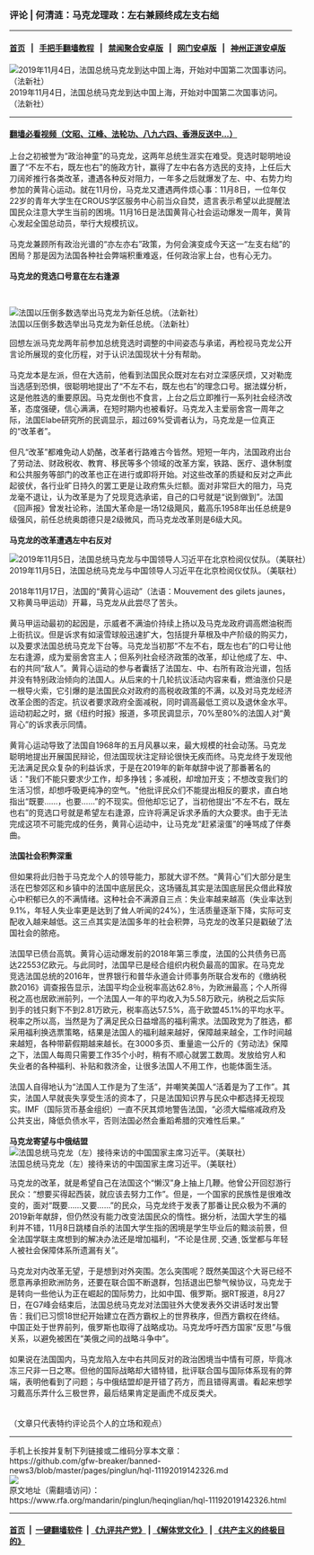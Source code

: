 ### 评论 | 何清涟：马克龙理政：左右兼顾终成左支右绌
------------------------

#### [首页](https://github.com/gfw-breaker/banned-news3/blob/master/README.md) &nbsp;&nbsp;|&nbsp;&nbsp; [手把手翻墙教程](https://github.com/gfw-breaker/guides/wiki) &nbsp;&nbsp;|&nbsp;&nbsp; [禁闻聚合安卓版](https://github.com/gfw-breaker/bn-android) &nbsp;&nbsp;|&nbsp;&nbsp; [网门安卓版](https://github.com/oGate2/oGate) &nbsp;&nbsp;|&nbsp;&nbsp; [神州正道安卓版](https://github.com/SzzdOgate/update) 



<div id="headerimg">
 <img alt="2019年11月4日，法国总统马克龙到达中国上海，开始对中国第二次国事访问。（法新社）" src="https://www.rfa.org/mandarin/Xinwen/1-11042019105051.html/000_1LZ7L0.jpg/@@images/bf07e9db-5790-4edd-9a1d-8189cc97504d.jpeg" title="2019年11月4日，法国总统马克龙到达中国上海，开始对中国第二次国事访问。（法新社）"/>
 <div id="headerimgcontents">
  <div id="headerimgcaption">
   <span>
    2019年11月4日，法国总统马克龙到达中国上海，开始对中国第二次国事访问。（法新社）
   </span>
   <!-- zoomattribute -->
  </div>
  <!-- headerimgcaption -->
 </div>
 <!-- headerimagecontents -->
</div>

<hr/>


#### [翻墙必看视频（文昭、江峰、法轮功、八九六四、香港反送中...）](https://github.com/gfw-breaker/banned-news3/blob/master/pages/links.md)

<div id="storytext">
 <div>
  <div class="slot_header">
  </div>
 </div>
 <p>
  上台之初被誉为“政治神童”的马克龙，这两年总统生涯实在难受。竞选时聪明地设置了“不左不右，既左也右”的施政方针，赢得了左中右各方选民的支持，上任后大刀阔斧推行各类改革，遭遇各种反对阻力，一年多之后就爆发了左、中、右势力均参加的黄背心运动。就在11月份，马克龙又遭遇两件烦心事：11月8日，一位年仅22岁的青年大学生在CROUS学区服务中心前当众自焚，遗言表示希望以此提醒法国民众注意大学生当前的困境。11月16日是法国黄背心社会运动爆发一周年，黄背心发起全国总动员，举行大规模抗议。
  <br/>
  <br/>
  马克龙兼顾所有政治光谱的“亦左亦右”政策，为何会演变成今天这一“左支右绌”的困局？那是因为法国各种社会弊端积重难返，任何政治家上台，也有心无力。
  <br/>
  <br/>
  <b>
   马克龙的竞选口号意在左右逢源
  </b>
 </p>
 <p>
  <b>
  </b>
  <br/>
  <div class="image-inline captioned" style="width:768px;">
   <div style="width:768px;">
    <img alt="法国以压倒多数选举出马克龙为新任总统。（法新社）" src="https://www.rfa.org/mandarin/yataibaodao/junshiwaijiao/gr-05082017101337.html/000_O78N9.jpg" title="法国以压倒多数选举出马克龙为新任总统。（法新社）"/>
   </div>
   <div class="image-caption">
    <span style="width:768px;">
     法国以压倒多数选举出马克龙为新任总统。（法新社）
    </span>
    <span class="copyright">
    </span>
   </div>
  </div>
 </p>
 <p>
  回想左派马克龙两年前参加总统竞选时调整的中间姿态与承诺，再检视马克龙公开言论所展现的变化历程，对于认识法国现状十分有帮助。
  <br/>
  <br/>
  马克龙本是左派，但在大选前，他看到法国民众既对左右对立深感厌烦，又对勒庞当选感到恐惧，很聪明地提出了“不左不右，既左也右”的理念口号。据法媒分析，这是他胜选的重要原因。马克龙倒也不食言，上台之后立即推行一系列社会经济改革，态度强硬，信心满满，在短时期内也被看好。马克龙入主爱丽舍宫一周年之际，法国Elabe研究所的民调显示，超过69%受调者认为，马克龙是一位真正的“改革者”。
  <br/>
  <br/>
  但凡“改革”都难免动人奶酪，改革者行路难古今皆然。短短一年内，法国政府出台了劳动法、财政税收、教育、移民等多个领域的改革方案，铁路、医疗、退休制度和公共服务等部门的改革也正在进行或即将开始。对这些改革的质疑和反对之声此起彼伏，各行业旷日持久的罢工更是让政府焦头烂额。面对非常巨大的阻力，马克龙毫不退让，认为改革是为了兑现竞选承诺，自己的口号就是“说到做到”。法国《回声报》曾发社论称，法国大革命是一场12级飓风，戴高乐1958年出任总统是9级强风，前任总统奥朗德只是2级微风，而马克龙改革则是6级大风。
  <br/>
  <br/>
  <b>
   马克龙的改革遭遇左中右反对
  </b>
  <br/>
  <div class="image-inline captioned" style="width:700px;">
   <div style="width:700px;">
    <img alt="2019年11月5日，法国总统马克龙与中国领导人习近平在北京检阅仪仗队。（美联社）" src="https://www.rfa.org/mandarin/yataibaodao/junshiwaijiao/cl1-11062019133232.html/yt1106i.jpg" title="2019年11月5日，法国总统马克龙与中国领导人习近平在北京检阅仪仗队。（美联社）"/>
   </div>
   <div class="image-caption">
    <span style="width:700px;">
     2019年11月5日，法国总统马克龙与中国领导人习近平在北京检阅仪仗队。（美联社）
    </span>
    <span class="copyright">
    </span>
   </div>
  </div>
  <br/>
  2018年11月17日，法国的“黄背心运动”（法语：Mouvement des gilets jaunes，又称黄马甲运动）开幕，马克龙从此尝尽了苦头。
  <br/>
  <br/>
  黄马甲运动最初的起因是，示威者不满油价持续上扬以及马克龙政府调高燃油税而上街抗议。但是诉求有如滚雪球般迅速扩大，包括提升草根及中产阶级的购买力，以及要求法国总统马克龙下台等。马克龙当初那“不左不右，既左也右”的口号让他左右逢源，成为爱丽舍宫主人；但系列社会经济政策的改革，却让他成了左、中、右的共同“敌人”。黄背心运动的参与者囊括了法国左、中、右所有政治光谱，包括并没有特别政治倾向的法国人。从后来的十几轮抗议活动内容来看，燃油涨价只是一根导火索，它引爆的是法国民众对政府的高税收政策的不满，以及对马克龙经济改革企图的否定。抗议者要求政府全面减税，同时调高最低工资以及退休金水平。运动初起之时，据《纽约时报》报道，多项民调显示，70%至80%的法国人对“黄背心”的诉求表示同情。
  <br/>
  <br/>
  黄背心运动导致了法国自1968年的五月风暴以来，最大规模的社会动荡。马克龙聪明地提出开展国民辩论，但法国现状注定辩论很快无疾而终。马克龙终于发现他无法满足民众复杂的利益诉求，于是在2019年的新年献辞中说了那番著名的话："我们不能只要求少工作，却多挣钱；多减税，却增加开支；不想改变我们的生活习惯，却想呼吸更纯净的空气。"他批评民众们不能提出相反的要求，直白地指出“既要……，也要……”的不现实。但他却忘记了，当初他提出“不左不右，既左也右”的竞选口号就是希望左右逢源，应许将满足诉求矛盾的大众要求。由于无法完成这项不可能完成的任务，黄背心运动中，让马克龙“赶紧滚蛋”的唾骂成了伴奏曲。
  <br/>
  <br/>
  <b>
   法国社会积弊深重
  </b>
  <br/>
  <br/>
  但如果将此归咎于马克龙个人的领导能力，那就大谬不然。“黄背心”们大部分是生活在巴黎郊区和乡镇中的法国中底层民众，这场骚乱其实是法国底层民众借此释放心中积郁已久的不满情绪。这种社会不满源自三点：失业率越来越高（失业率达到9.1%，年轻人失业率更是达到了耸人听闻的24%），生活质量逐渐下降，实际可支配收入越来越低。这三点其实是法国多年的社会积弊，马克龙的改革只是戳破了法国社会的脓疮。
  <br/>
  <br/>
  法国早已债台高筑。黄背心运动爆发前的2018年第三季度，法国的公共债务已高达22553亿欧元。与此同时，法国早已是经合组织内税负最高的国家。在马克龙竞选法国总统的2016年，世界银行和普华永道会计师事务所联合发布的《缴纳税款2016》调查报告显示，法国平均企业税率高达62.8％，为欧洲最高；个人所得税之高也居欧洲前列，一个法国人一年的平均收入为5.58万欧元，纳税之后实际到手的钱只剩下不到2.81万欧元，税率高达57.5%，高于欧盟45.1%的平均水平。税率之所以高，当然是为了满足民众日益增高的福利需求。法国政党为了胜选，都采用福利换选票策略，结果是法国人的福利越来越好，保障越来越全，工作时间越来越短，各种带薪假期越来越长。在3000多页、重量逾一公斤的《劳动法》保障之下，法国人每周只需要工作35个小时，稍有不顺心就罢工数周。发放给穷人和失业者的各种福利、补贴和救济金，让很多法国人不用工作，也能体面生活。
  <br/>
  <br/>
  法国人自得地认为“法国人工作是为了生活”，并嘲笑美国人“活着是为了工作”。其实，法国人早就丧失享受生活的资本了，只是法国知识界与民众中都选择无视现实。IMF（国际货币基金组织）一直不厌其烦地警告法国，“必须大幅缩减政府及公共支出，降低负债水平，否则法国必然会重蹈希腊的灾难性后果。”
  <br/>
  <br/>
  <b>
   马克龙寄望与中俄结盟
  </b>
  <br/>
  <div class="image-inline captioned" style="width:1472px;">
   <div style="width:1472px;">
    <img alt="法国总统马克龙（左）接待来访的中国国家主席习近平。（美联社）" src="https://www.rfa.org/mandarin/yataibaodao/junshiwaijiao/yl-03252019103918.html/AP_19084642686384.jpg" title="法国总统马克龙（左）接待来访的中国国家主席习近平。（美联社）"/>
   </div>
   <div class="image-caption">
    <span style="width:1472px;">
     法国总统马克龙（左）接待来访的中国国家主席习近平。（美联社）
    </span>
    <span class="copyright">
    </span>
   </div>
  </div>
 </p>
 <p>
  马克龙的改革，就是希望自己在法国这个“懒汉”身上抽上几鞭。他曾公开回怼游行民众：“想要买得起西装，就应该去努力工作”。但是，一个国家的民族性是很难改变的，面对“既要……又要……”的民众，马克龙终于发表了那番让民众极为不满的2019新年献辞，但仍然没有能力改变法国民众的惰性。据分析，法国大学生的福利并不错，11月8日跳楼自杀的法国大学生指的困境是学生毕业后的黯淡前景，但全法国学联主席想到的解决办法还是增加福利，“不论是住房 ̖ 交通 ̖ 饭堂都与年轻人被社会保障体系所遗漏有关”。
  <br/>
  <br/>
  马克龙对内改革无望，于是想到对外突围。怎么突围呢？既然美国这个大哥已经不愿意再承担欧洲防务，还要在联合国不断退群，包括退出巴黎气候协议，马克龙于是转向一些他认为正在崛起的国际势力，比如中国、俄罗斯。据RT报道，8月27日，在G7峰会结束后，法国总统马克龙对法国驻外大使发表外交讲话时发出警告：我们已习惯18世纪开始建立在西方霸权上的世界秩序，但西方霸权在终结。中国正处于世界前列，俄罗斯也取得了战略成功。马克龙呼吁西方国家“反思”与俄关系，以避免被困在“美俄之间的战略斗争中”。
  <br/>
  <br/>
  如果说在法国国内，马克龙陷入左中右共同反对的政治困境当中情有可原，毕竟冰冻三尺非一日之寒。但他的国际战略却大错特错，批评联合国与国际体系现有的弊端，表明他看到了问题；与中俄结盟却是开错了药方，而且错得离谱。看起来想学习戴高乐弄什么三极世界，最后结果肯定是画虎不成反类犬。
  <br/>
  <br/>
  <br/>
  （文章只代表特约评论员个人的立场和观点）
 </p>
</div>

<hr/>
手机上长按并复制下列链接或二维码分享本文章：<br/>
https://github.com/gfw-breaker/banned-news3/blob/master/pages/pinglun/hql-11192019142326.md <br/>
<a href='https://github.com/gfw-breaker/banned-news3/blob/master/pages/pinglun/hql-11192019142326.md'><img src='https://github.com/gfw-breaker/banned-news3/blob/master/pages/pinglun/hql-11192019142326.md.png'/></a> <br/>
原文地址（需翻墙访问）：https://www.rfa.org/mandarin/pinglun/heqinglian/hql-11192019142326.html


------------------------
#### [首页](https://github.com/gfw-breaker/banned-news3/blob/master/README.md) &nbsp;|&nbsp; [一键翻墙软件](https://github.com/gfw-breaker/nogfw/blob/master/README.md) &nbsp;| [《九评共产党》](https://github.com/gfw-breaker/9ping.md/blob/master/README.md#九评之一评共产党是什么) | [《解体党文化》](https://github.com/gfw-breaker/jtdwh.md/blob/master/README.md) | [《共产主义的终极目的》](https://github.com/gfw-breaker/gczydzjmd.md/blob/master/README.md)


<img src='http://gfw-breaker.win/banned-news3/pages/pinglun/hql-11192019142326.md' width='0px' height='0px'/>